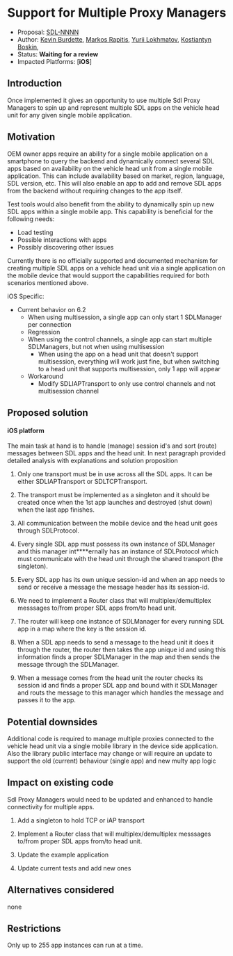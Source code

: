# Support for Multiple Proxy Managers

* Proposal: [SDL-NNNN](https://github.com/smartdevicelink/sdl_evolution/pull/771)
* Author: [Kevin Burdette](https://github.com/khburdette), [Markos Rapitis](https://github.com/mrapitis), [Yurii Lokhmatov](https://github.com/yoooriii), [Kostiantyn Boskin](https://github.com/kostyaBoss),
* Status: **Waiting for a review**
* Impacted Platforms: [**iOS**]

## Introduction

Once implemented it gives an opportunity to use multiple Sdl Proxy Managers to spin up and represent multiple SDL apps on the vehicle head unit for any given single mobile application.

## Motivation

OEM owner apps require an ability for a single mobile application on a smartphone to query the backend and dynamically connect several SDL apps based on availability on the vehicle head unit from a single mobile application. This can include availability based on market, region, language, SDL version, etc. This will also enable an app to add and remove SDL apps from the backend without requiring changes to the app itself.

Test tools would also benefit from the ability to dynamically spin up new SDL apps within a single mobile app. This capability is beneficial for the following needs:
* Load testing
* Possible interactions with apps
* Possibly discovering other issues

Currently there is no officially supported and documented mechanism for creating multiple SDL apps on a vehicle head unit via a single application on the mobile device that would support the capabilities required for both scenarios mentioned above.

iOS Specific:

* Current behavior on 6.2
  * When using multisession, a single app can only start 1 SDLManager per connection
  * Regression
  * When using the control channels, a single app can start multiple SDLManagers, but not when using multisession
    * When using the app on a head unit that doesn't support multisession, everything will work just fine, but when switching to a head unit that supports multisession, only 1 app will appear
  * Workaround
    * Modify SDLIAPTransport to only use control channels and not multisession channel

## Proposed solution

#### iOS platform

The main task at hand is to handle (manage) session id's and sort (route) messages between SDL apps and the head unit. In next paragraph provided detailed analysis with explanations and solution proposition

1. Only one transport must be in use across all the SDL apps. It can be either SDLIAPTransport or SDLTCPTransport.

2. The transport must be implemented as a singleton and it should be created once when the 1st app launches and destroyed (shut down) when the last app finishes.

3. All communication between the mobile device and the head unit goes through SDLProtocol.
 
4. Every single SDL app must possess its own instance of SDLManager and this manager int****ernally has an instance of SDLProtocol which must communicate with the head unit through the shared transport (the singleton).

5. Every SDL app has its own unique session-id and when an app needs to send or receive a message the message header has its session-id.

6. We need to implement a Router class that will multiplex/demultiplex messsages to/from proper SDL apps from/to head unit.

7. The router will keep one instance of SDLManager for every running SDL app in a map where the key is the session id.

8. When a SDL app needs to send a message to the head unit it does it through the router, the router then takes the app unique id and using this information finds a proper SDLManager in the map and then sends the message through the SDLManager.

9. When a message comes from the head unit the router checks its session id and finds a proper SDL app and bound with it SDLManager and routs the message to this manager which handles the message and passes it to the app.

## Potential downsides

Additional code is required to manage multiple proxies connected to the vehicle head unit via a single mobile library in the device side application. Also the library public interface may change or will require an update to support the old (current) behaviour (single app) and new multy app logic

## Impact on existing code

Sdl Proxy Managers would need to be updated and enhanced to handle connectivity for multiple apps.

1. Add a singleton to hold TCP or iAP transport 

2. Implement a Router class that will multiplex/demultiplex messsages to/from proper SDL apps from/to head unit.

3. Update the example application

4. Update current tests and add new ones

## Alternatives considered

none

## Restrictions
Only up to 255 app instances can run at a time.
